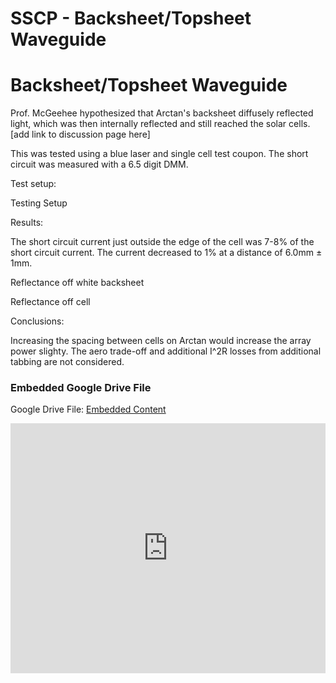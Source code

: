 # SSCP - Backsheet/Topsheet Waveguide

# Backsheet/Topsheet Waveguide

Prof. McGeehee hypothesized that Arctan's backsheet diffusely reflected light, which was then internally reflected and still reached the solar cells. [add link to discussion page here]

This was tested using a blue laser and single cell test coupon. The short circuit was measured with a 6.5 digit DMM.

Test setup:

Testing Setup

Results:

The short circuit current just outside the edge of the cell was 7-8% of the short circuit current. The current decreased to 1% at a distance of 6.0mm ± 1mm. 

Reflectance off white backsheet

Reflectance off cell

Conclusions:

Increasing the spacing between cells on Arctan would increase the array power slighty. The aero trade-off and additional I^2R losses from additional tabbing are not considered.

[](https://drive.google.com/folderview?id=1_AwLyc3zpkqduv_JON5w2-9wGVUXUWyg)

### Embedded Google Drive File

Google Drive File: [Embedded Content](https://drive.google.com/embeddedfolderview?id=1_AwLyc3zpkqduv_JON5w2-9wGVUXUWyg#list)

<iframe width="100%" height="400" src="https://drive.google.com/embeddedfolderview?id=1_AwLyc3zpkqduv_JON5w2-9wGVUXUWyg#list" frameborder="0"></iframe>

